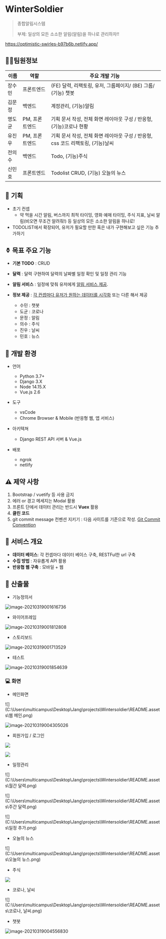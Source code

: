 # WinterSoldier

> 종합알림시스템
>
> 부제: 일상의 모든 소소한 알림(알림)을 하나로 관리하자!!



https://optimistic-swirles-b97b6b.netlify.app/



## :tipping_hand_man:팀원정보

| 이름   | 역할           | 주요 개발 기능                                               |
| ------ | -------------- | ------------------------------------------------------------ |
| 장수민 | 프론트엔드     | (FE) 달력, 리팩토링, 유저, 그룹페이지/ (BE) 그룹/ (기능) 챗봇 |
| 김문정 | 백엔드         | 계정관리,  (기능)알림                                        |
| 명도균 | PM, 프론트엔드 | 기획 문서 작성, 전체 화면 레이아웃 구성 / 반응형, (기능)코로나 현황 |
| 유진우 | PM, 프론트엔드 | 기획 문서 작성, 전체 화면 레이아웃 구성 / 반응형, css 코드 리팩토링, (기능)날씨 |
| 전의수 | 백엔드         | Todo, (기능)주식                                             |
| 신민호 | 프론트엔드     | Todolist CRUD, (기능) 오늘의 뉴스                            |



## :traffic_light: 기획

- 초기 컨셉
  - 약 먹을 시간 알림, 버스까지 최적 타이밍, 영화 예매 타이밍, 주식 지표, 날씨 알림(비오면 무조건 알려줘!) 등 일상의 모든 소소한 알림을 하나로!
- TODOLIST에서 확장되어, 유저가 필요할 만한 혹은 내가 구현해보고 싶은 기능 추가하기



## :funeral_urn: 목표 주요 기능

- **기본 TODO** : CRUD

- **달력** : 달력 구현하여 달력의 날짜별 일정 확인 및 일정 관리 기능

- **알림 서비스** : 일정에 맞춰 유저에게 <u>알림 서비스 제공</u>.

- **정보 제공** : <u>각 컨셉마다 유저가 원하는 데이터를 시각화</u> 또는 다른 해서 제공

  - 수민 : 챗봇
  - 도균 : 코로나
  - 문정 : 알림
  - 의수 : 주식
  - 진우 : 날씨
  - 민호 : 뉴스

  

## :deciduous_tree: 개발 환경

- 언어

  - Python 3.7+
  - Django 3.X
  - Node 14.15.X
  - Vue.js 2.6
- 도구
  - vsCode
  - Chrome Browser & Mobile (반응형 웹, 앱 서비스)
- 아키텍쳐

  - Django REST API 서버 & Vue.js
- 배포
  - ngrok
  - netlify



## :warning: 제약 사항

1. Bootstrap / vuetify 등 사용 금지
2. 에러 or 경고 메세지는 Modal 활용
3. 프론트 단에서 데이터 관리는 반드시 **Vuex** 활용
4. **클린 코드**
5. git commit message 컨벤션 지키기 : 다음 사이트를 기준으로 작성. [Git Commit Convention](https://webruden.tistory.com/486)



## :ice_cream: 서비스 개요

- **데이터 베이스**: 각 컨셉마다 데이터 베이스 구축, RESTFul한 url 구축
- **수집 방법** : 자유롭게 API 활용
- **반응협 웹 구축** : 모바일 + 웹



## :page_facing_up: 산출물

- 기능정의서

![image-20210319001616736](C:\Users\multicampus\Desktop\Jang\projects\Wintersoldier\README.assets\image-20210319001616736.png)



- 와이어프레임

![image-20210319001812808](C:\Users\multicampus\Desktop\Jang\projects\Wintersoldier\README.assets\image-20210319001812808.png)



- 스토리보드

![image-20210319001713529](C:\Users\multicampus\Desktop\Jang\projects\Wintersoldier\README.assets\image-20210319001713529.png)



- 테스트

![image-20210319001854639](C:\Users\multicampus\Desktop\Jang\projects\Wintersoldier\README.assets\image-20210319001854639.png)



### :computer: ​화면

- 메인화면

![](C:\Users\multicampus\Desktop\Jang\projects\Wintersoldier\README.assets\웹 메인.png)

![image-20210319004305026](C:\Users\multicampus\Desktop\Jang\projects\Wintersoldier\README.assets\image-20210319004305026.png)



- 회원가입 / 로그인

![](C:\Users\multicampus\Desktop\Jang\projects\Wintersoldier\README.assets\회원가입.png)

![](C:\Users\multicampus\Desktop\Jang\projects\Wintersoldier\README.assets\로그인.png)



- 일정관리

![](C:\Users\multicampus\Desktop\Jang\projects\Wintersoldier\README.assets\월간 달력.png)

![](C:\Users\multicampus\Desktop\Jang\projects\Wintersoldier\README.assets\주간 달력.png)

![](C:\Users\multicampus\Desktop\Jang\projects\Wintersoldier\README.assets\일정 추가.png)



- 오늘의 뉴스

![](C:\Users\multicampus\Desktop\Jang\projects\Wintersoldier\README.assets\오늘의 뉴스.png)



- 주식

![](C:\Users\multicampus\Desktop\Jang\projects\Wintersoldier\README.assets\주식.png)



- 코로나, 날씨

![](C:\Users\multicampus\Desktop\Jang\projects\Wintersoldier\README.assets\코로나, 날씨.png)



- 챗봇

![image-20210319004556830](C:\Users\multicampus\Desktop\Jang\projects\Wintersoldier\README.assets\image-20210319004556830.png)